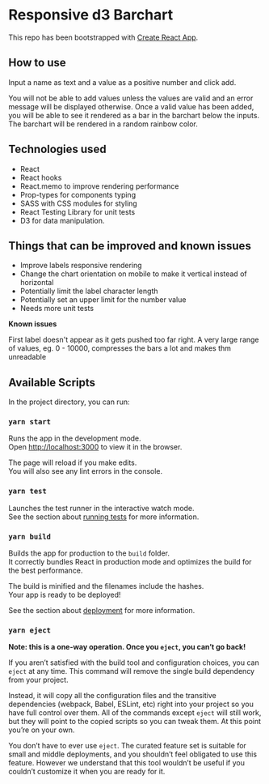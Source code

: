 # Responsive d3 Barchart

This repo has been bootstrapped with [Create React App](https://github.com/facebook/create-react-app). 

## How to use
Input a name as text and a value as a positive number and click add. 

You will not be able to add values unless the values are valid and an error message will be displayed otherwise. 
Once a valid value has been added, you will be able to see it rendered as a bar in the barchart below the inputs.
The barchart will be rendered in a random rainbow color.

## Technologies used

- React
- React hooks
- React.memo to improve rendering performance
- Prop-types for components typing
- SASS with CSS modules for styling
- React Testing Library for unit tests
- D3 for data manipulation.

## Things that can be improved and known issues

- Improve labels responsive rendering
- Change the chart orientation on mobile to make it vertical instead of horizontal
- Potentially limit the label character length
- Potentially set an upper limit for the number value
- Needs more unit tests

**Known issues**

First label doesn't appear as it gets pushed too far right.
A very large range of values, eg. 0 - 10000, compresses the bars a lot and makes thm unreadable

## Available Scripts

In the project directory, you can run:

### `yarn start`

Runs the app in the development mode.<br />
Open [http://localhost:3000](http://localhost:3000) to view it in the browser.

The page will reload if you make edits.<br />
You will also see any lint errors in the console.

### `yarn test`

Launches the test runner in the interactive watch mode.<br />
See the section about [running tests](https://facebook.github.io/create-react-app/docs/running-tests) for more information.

### `yarn build`

Builds the app for production to the `build` folder.<br />
It correctly bundles React in production mode and optimizes the build for the best performance.

The build is minified and the filenames include the hashes.<br />
Your app is ready to be deployed!

See the section about [deployment](https://facebook.github.io/create-react-app/docs/deployment) for more information.

### `yarn eject`

**Note: this is a one-way operation. Once you `eject`, you can’t go back!**

If you aren’t satisfied with the build tool and configuration choices, you can `eject` at any time. This command will remove the single build dependency from your project.

Instead, it will copy all the configuration files and the transitive dependencies (webpack, Babel, ESLint, etc) right into your project so you have full control over them. All of the commands except `eject` will still work, but they will point to the copied scripts so you can tweak them. At this point you’re on your own.

You don’t have to ever use `eject`. The curated feature set is suitable for small and middle deployments, and you shouldn’t feel obligated to use this feature. However we understand that this tool wouldn’t be useful if you couldn’t customize it when you are ready for it.
